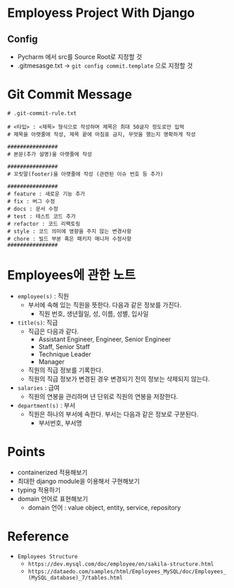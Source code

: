 # Employess Project With Django

## Config
- Pycharm 에서 src를 Source Root로 지정할 것 
- .gitmesasge.txt -> `git config commit.template` 으로 지정할 것


# Git Commit Message
```text
# .git-commit-rule.txt

# <타입> : <제목> 형식으로 작성하며 제목은 최대 50글자 정도로만 입력
# 제목을 아랫줄에 작성, 제목 끝에 마침표 금지, 무엇을 했는지 명확하게 작성

################
# 본문(추가 설명)을 아랫줄에 작성

################
# 꼬릿말(footer)을 아랫줄에 작성 (관련된 이슈 번호 등 추가)

################
# feature : 새로운 기능 추가
# fix : 버그 수정
# docs : 문서 수정
# test : 테스트 코드 추가
# refactor : 코드 리팩토링
# style : 코드 의미에 영향을 주지 않는 변경사항
# chore : 빌드 부분 혹은 패키지 매니저 수정사항
################
```

# Employees에 관한 노트

- `employee(s)` : 직원
    - 부서에 속해 있는 직원을 뜻한다. 다음과 같은 정보를 가진다.
        - 직원 번호, 생년월일, 성, 이름, 성별, 입사일
- `title(s)`: 직급
    - 직급은 다음과 같다.
       - Assistant Engineer, Engineer, Senior Engineer
       - Staff, Senior Staff
       - Technique Leader
       - Manager
    - 직원의 직급 정보를 기록한다.
    - 직원의 직급 정보가 변경된 경우 변경되기 전의 정보는 삭제되지 않는다. 
- `salaries` : 급여
    - 직원의 연봉을 관리하며 년 단위로 직원의 연봉을 저장한다.
- `department(s)` : 부서
    - 직원은 하나의 부서에 속한다. 부서는 다음과 같은 정보로 구분된다.
        - 부서번호, 부서명

# Points

- containerized 적용해보기
- 최대한 django module을 이용해서 구현해보기
- typing 적용하기
- domain 언어로 표현해보기
    - domain 언어 : value object, entity, service, repository


# Reference

- `Employees Structure`
    - `https://dev.mysql.com/doc/employee/en/sakila-structure.html`
    - `https://dataedo.com/samples/html/Employees_MySQL/doc/Employees_(MySQL_database)_7/tables.html`